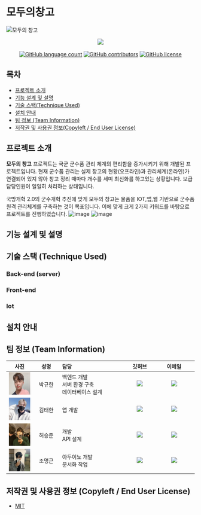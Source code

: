 
# 모두의창고
![모두의 창고](https://user-images.githubusercontent.com/81310047/137625503-6dac5122-7bff-4092-ba17-959849d5d4b3.png)

<p align="center">
<a href="https://sulfuric-comet-5bd.notion.site/201f76c4b2d442bd8fc1e5c6447e32ac">
<img src="https://img.shields.io/badge/NOTION-team_page-green?&style=for-the-badge&logo=notion">
</a>
</p>


</p>
<p align="center">
	<a href="https://github.com/osamhack2021/WEB_APP_IOT_ModuChangGo_Chang-keeper/search?l=JavaScript&type=code"><img alt="GitHub language count" src="https://img.shields.io/github/languages/count/osamhack2021/WEB_APP_IOT_ModuChangGo_Chang-keeper"></a>
	<a href="https://github.com/osamhack2021/WEB_APP_IOT_ModuChangGo_Chang-keeper/graphs/contributors"><img alt="GitHub contributors" src="https://img.shields.io/github/contributors/osamhack2021/WEB_APP_IOT_ModuChangGo_Chang-keeper?color=success"></a>
	<a href="https://github.com/osamhack2021/WEB_APP_IOT_ModuChangGo_Chang-keeper/blob/main/LICENSE"><img alt="GitHub license" src="https://img.shields.io/github/license/osamhack2021/WEB_APP_IOT_ModuChangGo_Chang-keeper"></a>
</p>

## 목차
-  [프로젝트 소개](#프로젝트-소개)  
-   [기능 설계 및 설명](#기능-설계-및-설명)  
-  [기술 스택(Technique Used)](#기술-스택-technique-used)  
-  [설치 안내](#설치-안내)
-  [팀 정보 (Team Information)](#팀-정보-team-information)
-  [저작권 및 사용권 정보(Copyleft / End User License)](#저작권-및-사용권-정보-copyleft--end-user-license)

## 프로젝트 소개

**모두의 창고** 프로젝트는 국군 군수품 관리 체계의 편리함을 증가시키기 위해 개발된 프로젝트입니다. 
현재 군수품 관리는 실제 창고의 현황(오프라인)과 관리체계(온라인)가 연결되어 있지 않아 창고 정리 때마다 개수를 세며 최신화를 하고있는 상황입니다. 보급 담당인원이 일일히 처리하는 상태입니다. 

국방개혁 2.0의 군수개혁 추진에 맞게 모두의 창고는 물품을 IOT,앱,웹 기반으로 군수품 원격 관리체계를 구축하는 것이 목표입니다. 이에 맞게 크게 2가지 키워드를 바탕으로 프로젝트를 진행하였습니다.
![image](https://user-images.githubusercontent.com/81310047/137630858-65433ec1-5d05-4a96-95b1-b7089d725f7e.png)
![image](https://user-images.githubusercontent.com/81310047/137630861-a9660501-e018-4e7d-9638-36aca646c996.png)



## 기능 설계 및 설명




## 기술 스택 (Technique Used)
### Back-end (server)

### Front-end

### Iot


## 설치 안내


## 팀 정보 (Team Information)
<table width="788">
<thead>
<tr>
<th width="100" align="center">사진</th>
<th width="100" align="center">성명</th>
<th width="150" align="left">담당</th>
<th width="100" align="center">깃허브</th>
<th width="175" align="center">이메일</th>
</tr> 
</thead>
<tbody>
<tr>
<td width="100" align="center"><img src="/image/박규한.jpg" width="60" height="60"></td>
<td width="100" align="center">박규한</td>
<td width="150">백엔드 개발<br>서버 환경 구축<br>데이터베이스 설계</td>
<td width="100" align="center">
	<a href="https://github.com/rbgksqkr">
		<img src="http://img.shields.io/badge/rbgksqkr-655ced?style=social&logo=github"/>
	</a>
</td>
<td width="175" align="center">
	<a href="mailto:rbgks1937@gmail.com"><img src="https://img.shields.io/static/v1?label=&message=rbgks1937@gmail.com&color=orange&style=flat-square&logo=gmail"></a>
	</td>
</tr>
<tr>
<td width="100" align="center"><img src="/image/김태한.jpg" width="60" height="60"></td>
<td width="100" align="center">김태한</td>
<td width="300">앱 개발<br></td>
</td>
<td width="100" align="center">
	<a href="https://github.com/TaehanKim00">
		<img src="http://img.shields.io/badge/TaehanKim00-655ced?style=social&logo=github"/>
	</a>
</td>
<td width="175" align="center">
	<a href="mailto:tk5582lm@gmail.com"><img src="https://img.shields.io/static/v1?label=&message=tk5582lm@gmail.com&color=green&style=flat-square&logo=gmail"></a>
	</td>
</tr>
<tr>
<td width="100" align="center"><img src="/image/허승준.jpg" width="60" height="60"></td>
<td width="100" align="center">허승준</td>
<td width="300"> 개발<br>API 설계<br></td>
</td>
<td width="100" align="center">
	<a href="https://github.com/superjunn">
		<img src="http://img.shields.io/badge/superjunn-655ced?style=social&logo=github"/>
	</a>
</td>
<td width="175" align="center">
	<a href="mailto:superjunn00@gmail.com.com"><img src="https://img.shields.io/static/v1?label=&message=superjunn00@gmail.com&color=green&style=flat-square&logo=gmail"></a>
	</td>
</tr>
<tr>
<td width="100" align="center"><img src="/image/조명근.PNG" width="60" height="60"></td>
<td width="100" align="center">조명근</td>
<td width="300">아두이노 개발<br>문서화 작업<br></td>
</td>
<td width="100" align="center">
	<a href="https://github.com/realisshomyang">
		<img src="http://img.shields.io/badge/realisshomyang-655ced?style=social&logo=github"/>
	</a>
</td>
<td width="175" align="center">
	<a href="mailto:mgmg612@gmail.com"><img src="https://img.shields.io/static/v1?label=&message=mgmg612@gmail.com&color=green&style=flat-square&logo=gmail"></a>
	</td>
</tr>
</tr>
</tbody>
</table>


## 저작권 및 사용권 정보 (Copyleft / End User License)
 * [MIT](https://github.com/osamhack2021/WEB_APP_IOT_ModuChangGo_Chang-keeper/blob/main/LICENSE)
